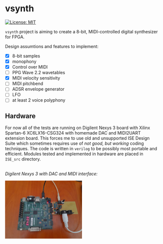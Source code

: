 # vsynth
[![License: MIT](https://img.shields.io/badge/License-MIT-yellow.svg)](https://opensource.org/licenses/MIT)

`vsynth` project is aiming to create a 8-bit, MIDI-controlled digital synthesizer for FPGA.

Design assumtions and features to implement:
- [x] 8-bit samples 
- [X] monophony
- [x] Control over MIDI
- [ ] PPG Wave 2.2 wavetables
- [x] MIDI velocity sensitivity
- [ ] MIDI pitchbend
- [ ] ADSR envelope generator
- [ ] LFO 
- [ ] at least 2 voice polyphony

## Hardware
For now all of the tests are running on Digilent Nexys 3 board with Xilinx Spartan-6 XC6LX16-CSG324 with homemade DAC and MIDI2UART extension board.
This forces me to use old and unsupported ISE Design Suite which sometimes requires use of _not good, but working_ coding techniques. The code is written in `verilog` to be possibly most portable and efficient. Modules tested and implemented in hardware are placed in ``ISE_src`` directory.

<br>*Digilent Nexys 3 with DAC and MIDI interface:*<br>

<img width=50% src=img/vsynth.jpg>
